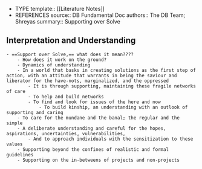 - TYPE
  template:: [[Literature Notes]]
- REFERENCES
  source:: DB Fundamental Doc
  authors:: The DB Team; Shreyas
  summary:: Supporting over Solve
## Interpretation and Understanding
	- ==Support over Solve,== what does it mean????
		- How does it work on the ground?
		- Dynamics of understanding
		- In a world that basks in creating solutions as the first step of action, with an attitude that warrants in being the saviour and liberator for the have-nots, marginalized, and the oppressed
			- It is through supporting, maintaining these fragile networks of care
			- To help and build networks
			- To find and look for issues of the here and now
				- To build kinship, an understanding with an outlook of supporting and caring
		- To care for the mundane and the banal; the regular and the simple
		- A deliberate understanding and careful for the hopes, aspirations, uncertainties, vulnerabilities,
			- And to approach individuals with the sensitization to these values
		- Supporting beyond the confines of realistic and formal guidelines
		- Supporting on the in-betweens of projects and non-projects